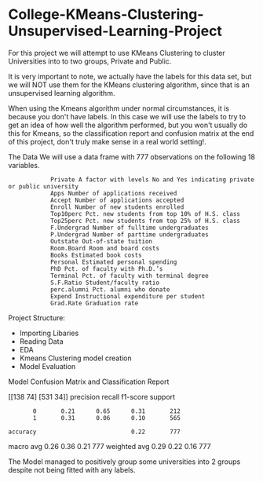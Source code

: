# College-KMeans-Clustering-Unsupervised-Learning-Project

For this project we will attempt to use KMeans Clustering to cluster Universities into to two groups, Private and Public.

It is very important to note, we actually have the labels for this data set, but we will NOT use them for the KMeans clustering algorithm, since that is an unsupervised learning algorithm.

When using the Kmeans algorithm under normal circumstances, it is because you don't have labels. In this case we will use the labels to try to get an idea of how well the algorithm performed, but you won't usually do this for Kmeans, so the classification report and confusion matrix at the end of this project, don't truly make sense in a real world setting!.

The Data
We will use a data frame with 777 observations on the following 18 variables.

                Private A factor with levels No and Yes indicating private or public university
                Apps Number of applications received
                Accept Number of applications accepted
                Enroll Number of new students enrolled
                Top10perc Pct. new students from top 10% of H.S. class
                Top25perc Pct. new students from top 25% of H.S. class
                F.Undergrad Number of fulltime undergraduates
                P.Undergrad Number of parttime undergraduates
                Outstate Out-of-state tuition
                Room.Board Room and board costs
                Books Estimated book costs
                Personal Estimated personal spending
                PhD Pct. of faculty with Ph.D.’s
                Terminal Pct. of faculty with terminal degree
                S.F.Ratio Student/faculty ratio
                perc.alumni Pct. alumni who donate
                Expend Instructional expenditure per student
                Grad.Rate Graduation rate

Project Structure:
 * Importing Libaries
 * Reading Data
 * EDA
 * Kmeans Clustering model creation
 * Model Evaluation

Model Confusion Matrix and Classification Report

[[138  74]
 [531  34]]
              precision    recall  f1-score   support

           0       0.21      0.65      0.31       212
           1       0.31      0.06      0.10       565

    accuracy                           0.22       777
   macro avg       0.26      0.36      0.21       777
weighted avg       0.29      0.22      0.16       777


The Model managed to positively group some universities into 2 groups despite not being fitted with  any labels.
